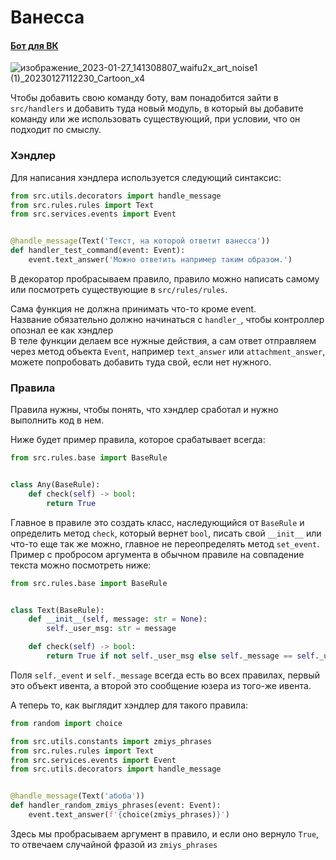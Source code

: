 # Ванесса
#### [Бот для ВК](https://vk.com/vanessakapustovna "Группа бота в ВК")
![изображение_2023-01-27_141308807_waifu2x_art_noise1 (1)_20230127112230_Cartoon_x4](https://user-images.githubusercontent.com/106178214/215074764-2a59dbf8-ea81-4ad9-b58b-52ed37507764.png)

Чтобы добавить свою команду боту, вам понадобится зайти в `src/handlers` и 
добавить туда новый модуль, в который вы добавите команду или же использовать 
существующий, при условии, что он подходит по смыслу.

### Хэндлер
Для написания хэндлера используется следующий синтаксис:

```python
from src.utils.decorators import handle_message
from src.rules.rules import Text
from src.services.events import Event


@handle_message(Text('Текст, на которой ответит ванесса'))
def handler_test_command(event: Event):
    event.text_answer('Можно ответить например таким образом.')
```
В декоратор пробрасываем правило, правило можно написать самому или посмотреть
существующие в `src/rules/rules`.

Сама функция не должна принимать что-то кроме event.<br>
Название обязательно должно начинаться с `handler_`, чтобы контроллер опознал
ее как хэндлер<br>
В теле функции делаем все нужные действия, а сам ответ отправляем через метод
объекта `Event`, например `text_answer` или `attachment_answer`, можете 
попробовать добавить туда свой, если нет нужного.

### Правила

Правила нужны, чтобы понять, что хэндлер сработал и нужно выполнить код в нем.<br>

Ниже будет пример правила, которое срабатывает всегда:
```python
from src.rules.base import BaseRule


class Any(BaseRule):
    def check(self) -> bool:
        return True
```
Главное в правиле это создать класс, наследующийся от `BaseRule` и определить
метод `check`, который вернет `bool`, писать свой `__init__` или что-то еще так же
можно, главное не переопределять метод `set_event`. Пример с пробросом аргумента
в обычном правиле на совпадение текста можно посмотреть ниже:
```python
from src.rules.base import BaseRule


class Text(BaseRule):
    def __init__(self, message: str = None):
        self._user_msg: str = message

    def check(self) -> bool:
        return True if not self._user_msg else self._message == self._user_msg
```
Поля `self._event` и `self._message` всегда есть во всех правилах, первый это объект 
ивента, а второй это сообщение юзера из того-же ивента.

А теперь то, как выглядит хэндлер для такого правила:

```python
from random import choice

from src.utils.constants import zmiys_phrases
from src.rules.rules import Text
from src.services.events import Event
from src.utils.decorators import handle_message


@handle_message(Text('абоба'))
def handler_random_zmiys_phrases(event: Event):
    event.text_answer(f'{choice(zmiys_phrases)}')
```

Здесь мы пробрасываем аргумент в правило, и если оно вернуло `True`, то
отвечаем случайной фразой из `zmiys_phrases`
